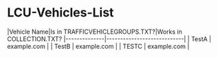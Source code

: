 # LCU-Vehicles-List
|Vehicle Name|Is in TRAFFICVEHICLEGROUPS.TXT?|Works in COLLECTION.TXT?
|--------------|----------------------------|
| TestA     | example.com       |
| TestB   | example.com     |
| TESTC  | example.com    |
